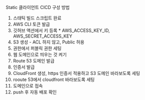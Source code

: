 Static 클라이언트 CICD 구성 방법

1. 스태틱 빌드 스크립트 완료
2. AWS CLI 토큰 발급
3. 깃허브 액션에서 키 등록 * AWS_ACCESS_KEY_ID, AWS_SECRET_ACCESS_KEY
5. S3 생성 - ACL 하지 않고, Public 허용
6. 권한에서 퍼블릭 권한 세팅
7. 웹 도메인으로 띄우는 것 켜기
8. Route 53 도메인 발급
9. 인증서 발급
8. CloudFront 생성, https 인증서 적용하고 S3 도메인 바라보도록 세팅
9. rooute 53에서 cloudfront 바라보도록 세팅
10. 도메인으로 접속
11. push 후 자동 배포 확인

